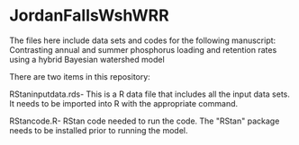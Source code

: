 # JordanFallsWshWRR
The files here include data sets and codes for the following manuscript: Contrasting annual and summer phosphorus loading and retention rates using a hybrid Bayesian watershed model

There are two items in this repository:

RStaninputdata.rds- This is a R data file that includes all the input data sets. It needs to be imported into R with the appropriate command.

RStancode.R- RStan code needed to run the code. The "RStan" package needs to be installed prior to running the model. 
